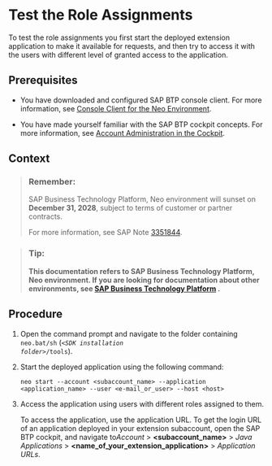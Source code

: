<!-- loio00f238b092cb4402b00adfd10209f37d -->

# Test the Role Assignments

To test the role assignments you first start the deployed extension application to make it available for requests, and then try to access it with the users with different level of granted access to the application.



## Prerequisites

-   You have downloaded and configured SAP BTP console client. For more information, see [Console Client for the Neo Environment](../50-administration-and-ops-neo/console-client-for-the-neo-environment-7613230.md).

-   You have made yourself familiar with the SAP BTP cockpit concepts. For more information, see [Account Administration in the Cockpit](../50-administration-and-ops-neo/account-administration-in-the-cockpit-71eaba1.md).



## Context

> ### Remember:  
> SAP Business Technology Platform, Neo environment will sunset on **December 31, 2028**, subject to terms of customer or partner contracts.
> 
> For more information, see SAP Note [3351844](https://me.sap.com/notes/3351844).

> ### Tip:  
> **This documentation refers to SAP Business Technology Platform, Neo environment. If you are looking for documentation about other environments, see [SAP Business Technology Platform](https://help.sap.com/docs/btp/sap-business-technology-platform/sap-business-technology-platform?version=Cloud) .**



<a name="loio00f238b092cb4402b00adfd10209f37d__steps_mns_hgg_dq"/>

## Procedure

1.  Open the command prompt and navigate to the folder containing `neo.bat/sh` \(<code><i class="varname">&lt;SDK installation folder&gt;</i>/tools</code>\).

2.  Start the deployed application using the following command:

    ```
    neo start --account <subaccount_name> --application <application_name> --user <e-mail_or_user> --host <host>
    ```

3.  Access the application using users with different roles assigned to them.

    To access the application, use the application URL. To get the login URL of an application deployed in your extension subaccount, open the SAP BTP cockpit, and navigate to*Account* \> **<subaccount\_name\>** \> *Java Applications* \> **<name\_of\_your\_extension\_application\>** \> *Application URLs*.


